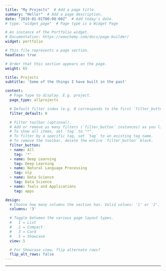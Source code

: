 ```yaml
---
title: "My Projects"  # Add a page title.
summary: "Hello!"  # Add a page description.
date: "2019-01-01T00:00:00Z"  # Add today's date.
# type: "widget_page"  # Page type is a Widget Page

# An instance of the Portfolio widget.
# Documentation: https://wowchemy.com/docs/page-builder/
widget: portfolio

# This file represents a page section.
headless: true

# Order that this section appears on the page.
weight: 65

title: Projects
subtitle: 'Some of the things I have built in the past'

content:
  # Page type to display. E.g. project.
  page_type: allprojects

  # Default filter index (e.g. 0 corresponds to the first `filter_button` instance below).
  filter_default: 0

  # Filter toolbar (optional).
  # Add or remove as many filters (`filter_button` instances) as you like.
  # To show all items, set `tag` to "*".
  # To filter by a specific tag, set `tag` to an existing tag name.
  # To remove the toolbar, delete the entire `filter_button` block.
  filter_button:
  - name: All
    tag: '*'
  - name: Deep Learning
    tag: Deep Learning
  - name: Natural Language Processing
    tag: nlp
  - name: Data Science
    tag: Data Science
  - name: Tools and Applications
    tag: apps

design:
  # Choose how many columns the section has. Valid values: '1' or '2'.
  columns: '3'

  # Toggle between the various page layout types.
  #   1 = List
  #   2 = Compact
  #   3 = Card
  #   5 = Showcase
  view: 5

  # For Showcase view, flip alternate rows?
  flip_alt_rows: false
---
```


---

